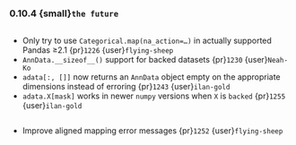 ### 0.10.4 {small}`the future`

```{rubric} Bugfix
```
* Only try to use `Categorical.map(na_action=…)` in actually supported Pandas ≥2.1 {pr}`1226` {user}`flying-sheep`
* `AnnData.__sizeof__()` support for backed datasets {pr}`1230` {user}`Neah-Ko`
* `adata[:, []]` now returns an `AnnData` object empty on the appropriate dimensions instead of erroring {pr}`1243` {user}`ilan-gold`
* `adata.X[mask]` works in newer `numpy` versions when `X` is `backed` {pr}`1255` {user}`ilan-gold`

```{rubric} Documentation
```
* Improve aligned mapping error messages {pr}`1252` {user}`flying-sheep`

```{rubric} Performance
```
